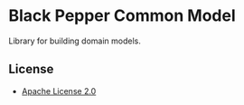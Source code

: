 Black Pepper Common Model
=========================

Library for building domain models.

License
-------

* [Apache License 2.0](http://www.apache.org/licenses/LICENSE-2.0.html)
